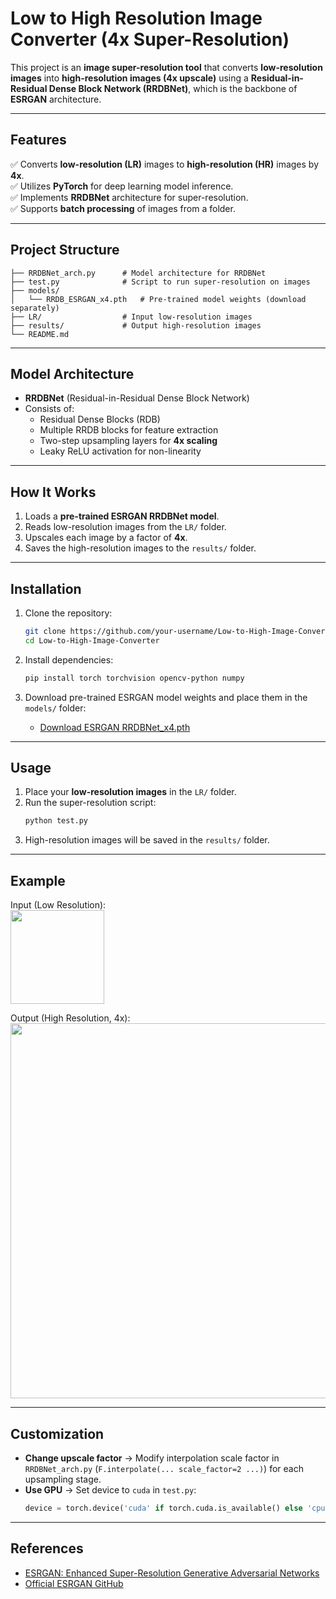 # Low to High Resolution Image Converter (4x Super-Resolution)

This project is an **image super-resolution tool** that converts **low-resolution images** into **high-resolution images (4x upscale)** using a **Residual-in-Residual Dense Block Network (RRDBNet)**, which is the backbone of **ESRGAN** architecture.

---

## Features
✅ Converts **low-resolution (LR)** images to **high-resolution (HR)** images by **4x**.  
✅ Utilizes **PyTorch** for deep learning model inference.  
✅ Implements **RRDBNet** architecture for super-resolution.  
✅ Supports **batch processing** of images from a folder.  

---

## Project Structure
```
├── RRDBNet_arch.py      # Model architecture for RRDBNet
├── test.py              # Script to run super-resolution on images
├── models/
│   └── RRDB_ESRGAN_x4.pth   # Pre-trained model weights (download separately)
├── LR/                  # Input low-resolution images
├── results/             # Output high-resolution images
└── README.md
```

---

## Model Architecture
- **RRDBNet** (Residual-in-Residual Dense Block Network)
- Consists of:
  - Residual Dense Blocks (RDB)
  - Multiple RRDB blocks for feature extraction
  - Two-step upsampling layers for **4x scaling**
  - Leaky ReLU activation for non-linearity

---

## How It Works
1. Loads a **pre-trained ESRGAN RRDBNet model**.
2. Reads low-resolution images from the `LR/` folder.
3. Upscales each image by a factor of **4x**.
4. Saves the high-resolution images to the `results/` folder.

---

## Installation
1. Clone the repository:
   ```bash
   git clone https://github.com/your-username/Low-to-High-Image-Converter.git
   cd Low-to-High-Image-Converter
   ```

2. Install dependencies:
   ```bash
   pip install torch torchvision opencv-python numpy
   ```

3. Download pre-trained ESRGAN model weights and place them in the `models/` folder:
   - [Download ESRGAN RRDBNet_x4.pth](https://github.com/xinntao/ESRGAN/tree/master/models)

---

## Usage
1. Place your **low-resolution images** in the `LR/` folder.
2. Run the super-resolution script:
   ```bash
   python test.py
   ```
3. High-resolution images will be saved in the `results/` folder.

---

## Example
Input (Low Resolution):  
<img src="https://via.placeholder.com/150" width="150"/>  

Output (High Resolution, 4x):  
<img src="https://via.placeholder.com/600" width="600"/>  

---

## Customization
- **Change upscale factor** → Modify interpolation scale factor in `RRDBNet_arch.py` (`F.interpolate(... scale_factor=2 ...)`) for each upsampling stage.
- **Use GPU** → Set device to `cuda` in `test.py`:
   ```python
   device = torch.device('cuda' if torch.cuda.is_available() else 'cpu')
   ```

---

## References
- [ESRGAN: Enhanced Super-Resolution Generative Adversarial Networks](https://arxiv.org/abs/1809.00219)
- [Official ESRGAN GitHub](https://github.com/xinntao/ESRGAN)

